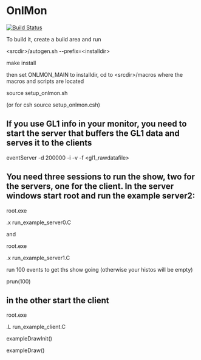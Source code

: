 # OnlMon


[![Build Status](https://web.sdcc.bnl.gov/jenkins-sphenix/buildStatus/icon?job=sPHENIX%2FsPHENIX_OnlMon_MasterBranch)](https://web.sdcc.bnl.gov/jenkins-sphenix/job/sPHENIX/job/sPHENIX_OnlMon_MasterBranch/)


To build it, create a build area and run

\<srcdir\>/autogen.sh --prefix=\<installdir\>

make install

then set ONLMON_MAIN to installdir, cd to \<srcdir\>/macros where the macros and scripts are located

source setup_onlmon.sh

(or for csh source setup_onlmon.csh)

## If you use GL1 info in your monitor, you need to start the server that buffers the GL1 data and serves it to the clients
eventServer -d 200000 -i -v -f <gl1_rawdatafile>

## You need three sessions to run the show, two for the servers, one for the client. In the server windows start root and run the example server2:

root.exe

.x run_example_server0.C

and

root.exe

.x run_example_server1.C

run 100 events to get ths show going (otherwise your histos will be empty)

prun(100) 

## in the other start the client

root.exe

.L run_example_client.C

exampleDrawInit()

exampleDraw()

